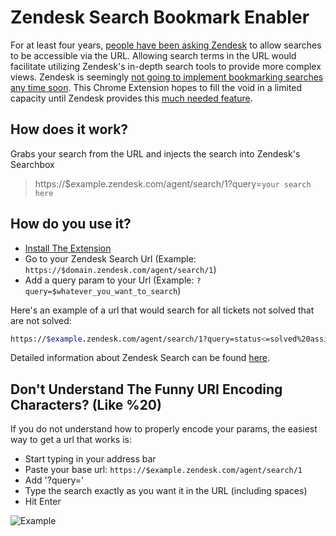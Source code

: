 # Zendesk Search Bookmark Enabler

For at least four years, [people have been asking Zendesk](https://support.zendesk.com/hc/en-us/community/posts/202543443-Search-criteria-should-be-added-to-URL-) to allow searches to be accessible via the URL.  Allowing search terms in the URL would facilitate utilizing Zendesk's in-depth search tools to provide more complex views.  Zendesk is seemingly [not going to implement bookmarking searches any time soon](https://support.zendesk.com/hc/en-us/community/posts/203438206-Search-based-Views-Saved-Searches). This Chrome Extension hopes to fill the void in a limited capacity until Zendesk provides this [much needed feature](https://support.zendesk.com/hc/en-us/community/posts/115008515707-Perform-a-search-using-string-in-URL).

## How does it work?

Grabs your search from the URL and injects the search into Zendesk's Searchbox

> https://$example.zendesk.com/agent/search/1?query=`your search here`


## How do you use it?

- [Install The Extension](https://chrome.google.com/webstore/detail/ienmdmgikmjpbjmlaimkbhhlfncidjdl)
- Go to your Zendesk Search Url (Example: `https://$domain.zendesk.com/agent/search/1`)
- Add a query param to your Url (Example: `?query=$whatever_you_want_to_search`)

Here's an example of a url that would search for all tickets not solved that are not solved:

```bash
https://$example.zendesk.com/agent/search/1?query=status<=solved%20assignee:none
```

Detailed information about Zendesk Search can be found [here](https://support.zendesk.com/hc/en-us/articles/203663226#topic_qtr_avw_ld).

## Don't Understand The Funny URI Encoding Characters?  (Like %20)

If you do not understand how to properly encode your params, the easiest way to get a url that works is:

- Start typing in your address bar
- Paste your base url: `https://$example.zendesk.com/agent/search/1`
- Add '?query='
- Type the search exactly as you want it in the URL (including spaces)
- Hit Enter

![Example](https://github.com/bhudgens/zendesk_search_bookmark_enabler/raw/master/images/example_1.png)
